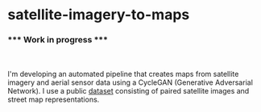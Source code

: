 # satellite-imagery-to-maps

### *** Work in progress ***
<br/><br/>
I'm developing an automated pipeline that creates maps from satellite imagery and aerial sensor data using a CycleGAN (Generative Adversarial Network). I use a public [dataset](https://www.kaggle.com/alincijov/pix2pix-maps) consisting of paired satellite images and street map representations. 
<br/>
<br/>
